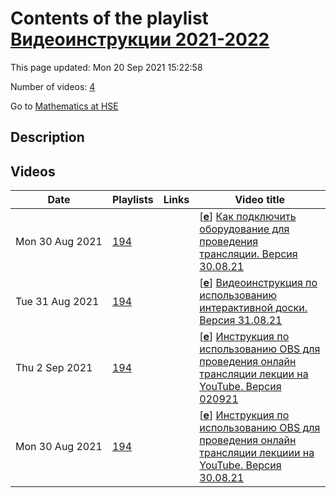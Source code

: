 # Contents of the playlist [Видеоинструкции 2021-2022](https://www.youtube.com/playlist?list=PLq3E5oubNNoAqkzL69Lx2p9BdNHorvhrK)

This page updated: Mon 20 Sep 2021 15:22:58

Number of videos: [4](#videos)

Go to [Mathematics at HSE](../README.md)

## Description



## Videos

|Date|Playlists|Links|Video title|
|---|---|---|---|
| Mon&nbsp;30&nbsp;Aug&nbsp;2021 | [194](../playlists/194 "Видеоинструкции 2021-2022") |  | [[**e**](https://studio.youtube.com/video/F0WcIRrNdZI/edit "Edit")] [Как подключить оборудование для проведения трансляции. Версия 30.08.21](https://www.youtube.com/watch?v=F0WcIRrNdZI&list=PLq3E5oubNNoAqkzL69Lx2p9BdNHorvhrK) |
| Tue&nbsp;31&nbsp;Aug&nbsp;2021 | [194](../playlists/194 "Видеоинструкции 2021-2022") |  | [[**e**](https://studio.youtube.com/video/YTBRNTP8W_Q/edit "Edit")] [Видеоинструкция по использованию интерактивной доски. Версия 31.08.21](https://www.youtube.com/watch?v=YTBRNTP8W_Q&list=PLq3E5oubNNoAqkzL69Lx2p9BdNHorvhrK) |
| Thu&nbsp;2&nbsp;Sep&nbsp;2021 | [194](../playlists/194 "Видеоинструкции 2021-2022") |  | [[**e**](https://studio.youtube.com/video/pJSbTjNHoRs/edit "Edit")] [Инструкция по использованию OBS для проведения онлайн трансляции лекции на YouTube.  Версия 020921](https://www.youtube.com/watch?v=pJSbTjNHoRs&list=PLq3E5oubNNoAqkzL69Lx2p9BdNHorvhrK) |
| Mon&nbsp;30&nbsp;Aug&nbsp;2021 | [194](../playlists/194 "Видеоинструкции 2021-2022") |  | [[**e**](https://studio.youtube.com/video/B-jJQfbLE-s/edit "Edit")] [Инструкция по использованию OBS для проведения онлайн трансляции лекциии на YouTube. Версия 30.08.21](https://www.youtube.com/watch?v=B-jJQfbLE-s&list=PLq3E5oubNNoAqkzL69Lx2p9BdNHorvhrK) |
